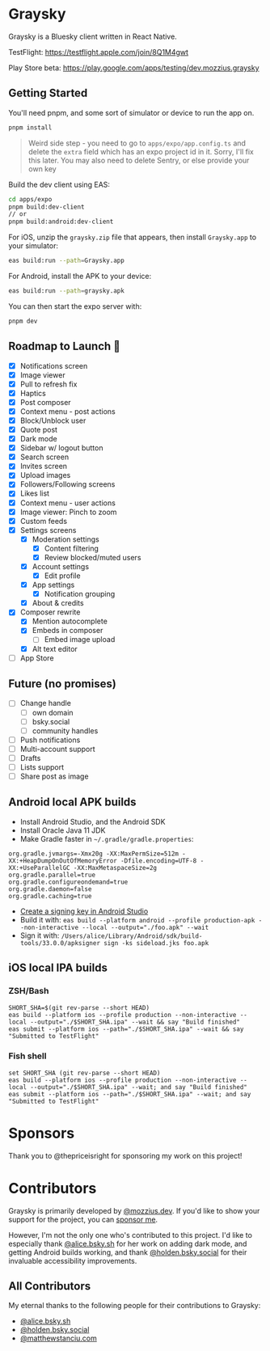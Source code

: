# Graysky

Graysky is a Bluesky client written in React Native.

TestFlight: https://testflight.apple.com/join/8Q1M4gwt

Play Store beta: https://play.google.com/apps/testing/dev.mozzius.graysky

## Getting Started

You'll need pnpm, and some sort of simulator or device to run the app on.

```bash
pnpm install
```

> Weird side step - you need to go to `apps/expo/app.config.ts` and delete the `extra` field which has an expo project id in it. Sorry, I'll fix this later.
> You may also need to delete Sentry, or else provide your own key

Build the dev client using EAS:

```bash
cd apps/expo
pnpm build:dev-client
// or
pnpm build:android:dev-client
```

For iOS, unzip the `graysky.zip` file that appears, then install `Graysky.app` to your simulator:

```bash
eas build:run --path=Graysky.app
```

For Android, install the APK to your device:

```bash
eas build:run --path=graysky.apk
```

You can then start the expo server with:

```bash
pnpm dev
```

## Roadmap to Launch 🚀

- [x] Notifications screen
- [x] Image viewer
- [x] Pull to refresh fix
- [x] Haptics
- [x] Post composer
- [x] Context menu - post actions
- [x] Block/Unblock user
- [x] Quote post
- [x] Dark mode
- [x] Sidebar w/ logout button
- [x] Search screen
- [x] Invites screen
- [x] Upload images
- [x] Followers/Following screens
- [x] Likes list
- [x] Context menu - user actions
- [x] Image viewer: Pinch to zoom
- [x] Custom feeds
- [x] Settings screens
  - [x] Moderation settings
    - [x] Content filtering
    - [x] Review blocked/muted users
  - [x] Account settings
    - [x] Edit profile
  - [x] App settings
    - [x] Notification grouping
  - [x] About & credits
- [x] Composer rewrite
  - [x] Mention autocomplete
  - [x] Embeds in composer
    - [ ] Embed image upload
  - [x] Alt text editor
- [ ] App Store

## Future (no promises)

- [ ] Change handle
  - [ ] own domain
  - [ ] bsky.social
  - [ ] community handles
- [ ] Push notifications
- [ ] Multi-account support
- [ ] Drafts
- [ ] Lists support
- [ ] Share post as image

## Android local APK builds

- Install Android Studio, and the Android SDK
- Install Oracle Java 11 JDK
- Make Gradle faster in `~/.gradle/gradle.properties`:

```
org.gradle.jvmargs=-Xmx20g -XX:MaxPermSize=512m -XX:+HeapDumpOnOutOfMemoryError -Dfile.encoding=UTF-8 -XX:+UseParallelGC -XX:MaxMetaspaceSize=2g
org.gradle.parallel=true
org.gradle.configureondemand=true
org.gradle.daemon=false
org.gradle.caching=true
```

- [Create a signing key in Android Studio](https://developer.android.com/studio/publish/app-signing#generate-key)
- Build it with: `eas build --platform android --profile production-apk --non-interactive --local --output="./foo.apk" --wait`
- Sign it with: `/Users/alice/Library/Android/sdk/build-tools/33.0.0/apksigner sign -ks sideload.jks foo.apk`

## iOS local IPA builds

### ZSH/Bash

```
SHORT_SHA=$(git rev-parse --short HEAD)
eas build --platform ios --profile production --non-interactive --local --output="./$SHORT_SHA.ipa" --wait && say "Build finished"
eas submit --platform ios --path="./$SHORT_SHA.ipa" --wait && say "Submitted to TestFlight"
```

### Fish shell

```
set SHORT_SHA (git rev-parse --short HEAD)
eas build --platform ios --profile production --non-interactive --local --output="./$SHORT_SHA.ipa" --wait; and say "Build finished"
eas submit --platform ios --path="./$SHORT_SHA.ipa" --wait; and say "Submitted to TestFlight"
```

# Sponsors

Thank you to @thepriceisright for sponsoring my work on this project!

# Contributors

Graysky is primarily developed by [@mozzius.dev](https://bsky.app/profile/mozzius.dev). If you'd like to show your support for the project, you can [sponsor me](https://github.com/sponsors/mozzius).

However, I'm not the only one who's contributed to this project. I'd like to especially thank [@alice.bsky.sh](https://bsky.app/profile/alice.bsky.sh) for her work on adding dark mode, and getting Android builds working, and thank [@holden.bsky.social](https://bsky.app/profile/holden.bsky.social) for their invaluable accessibility improvements.

## All Contributors

My eternal thanks to the following people for their contributions to Graysky:

- [@alice.bsky.sh](https://bsky.app/profile/alice.bsky.sh)
- [@holden.bsky.social](https://bsky.app/profile/holden.bsky.social)
- [@matthewstanciu.com](https://bsky.app/profile/matthewstanciu.com)
